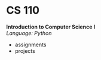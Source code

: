 # CS 110
<b>Introduction to Computer Science I </b>
<br>
<i>Language: Python</i>
<br>
- assignments
- projects


